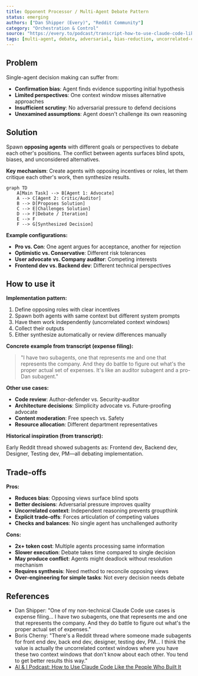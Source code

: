 ```yaml
---
title: Opponent Processor / Multi-Agent Debate Pattern
status: emerging
authors: ["Dan Shipper (Every)", "Reddit Community"]
category: "Orchestration & Control"
source: "https://every.to/podcast/transcript-how-to-use-claude-code-like-the-people-who-built-it"
tags: [multi-agent, debate, adversarial, bias-reduction, uncorrelated-context, validation]
---
```


## Problem

Single-agent decision making can suffer from:

- **Confirmation bias**: Agent finds evidence supporting initial hypothesis
- **Limited perspectives**: One context window misses alternative approaches
- **Insufficient scrutiny**: No adversarial pressure to defend decisions
- **Unexamined assumptions**: Agent doesn't challenge its own reasoning

## Solution

Spawn **opposing agents** with different goals or perspectives to debate each other's positions. The conflict between agents surfaces blind spots, biases, and unconsidered alternatives.

**Key mechanism**: Create agents with opposing incentives or roles, let them critique each other's work, then synthesize results.

```mermaid
graph TD
    A[Main Task] --> B[Agent 1: Advocate]
    A --> C[Agent 2: Critic/Auditor]
    B --> D[Proposes Solution]
    C --> E[Challenges Solution]
    D --> F[Debate / Iteration]
    E --> F
    F --> G[Synthesized Decision]
```

**Example configurations:**

- **Pro vs. Con**: One agent argues for acceptance, another for rejection
- **Optimistic vs. Conservative**: Different risk tolerances
- **User advocate vs. Company auditor**: Competing interests
- **Frontend dev vs. Backend dev**: Different technical perspectives

## How to use it

**Implementation pattern:**

1. Define opposing roles with clear incentives
2. Spawn both agents with same context but different system prompts
3. Have them work independently (uncorrelated context windows)
4. Collect their outputs
5. Either synthesize automatically or review differences manually

**Concrete example from transcript (expense filing):**

> "I have two subagents, one that represents me and one that represents the company. And they do battle to figure out what's the proper actual set of expenses. It's like an auditor subagent and a pro-Dan subagent."

**Other use cases:**

- **Code review**: Author-defender vs. Security-auditor
- **Architecture decisions**: Simplicity advocate vs. Future-proofing advocate
- **Content moderation**: Free speech vs. Safety
- **Resource allocation**: Different department representatives

**Historical inspiration (from transcript):**

Early Reddit thread showed subagents as: Frontend dev, Backend dev, Designer, Testing dev, PM—all debating implementation.

## Trade-offs

**Pros:**

- **Reduces bias**: Opposing views surface blind spots
- **Better decisions**: Adversarial pressure improves quality
- **Uncorrelated context**: Independent reasoning prevents groupthink
- **Explicit trade-offs**: Forces articulation of competing values
- **Checks and balances**: No single agent has unchallenged authority

**Cons:**

- **2x+ token cost**: Multiple agents processing same information
- **Slower execution**: Debate takes time compared to single decision
- **May produce conflict**: Agents might deadlock without resolution mechanism
- **Requires synthesis**: Need method to reconcile opposing views
- **Over-engineering for simple tasks**: Not every decision needs debate

## References

* Dan Shipper: "One of my non-technical Claude Code use cases is expense filing... I have two subagents, one that represents me and one that represents the company. And they do battle to figure out what's the proper actual set of expenses."
* Boris Cherny: "There's a Reddit thread where someone made subagents for front end dev, back end dev, designer, testing dev, PM... I think the value is actually the uncorrelated context windows where you have these two context windows that don't know about each other. You tend to get better results this way."
* [AI & I Podcast: How to Use Claude Code Like the People Who Built It](https://every.to/podcast/transcript-how-to-use-claude-code-like-the-people-who-built-it)
